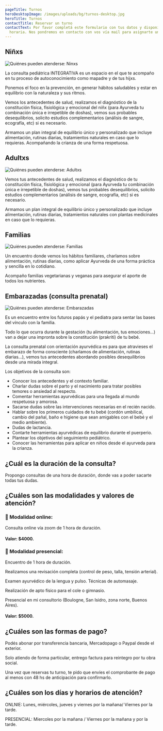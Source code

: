 ```yaml
---
pageTitle: Turnos
heroDesktopImage: /images/uploads/bg/turnos-desktop.jpg
heroTitle: Turnos
contactTitle: Reservar un turno
contactText: Por favor completá este formulario con tus datos y disponibilidad
  horaria. Nos pondremos en contacto con vos vía mail para asignarte un turno.
---
```

## Niñxs

![Quiénes pueden atenderse: Ninxs](/images/uploads/turnos/quien-puede-atenderse-ninxs.jpg)

La consulta pediátrica INTEGRATIVA es un espacio en el que te acompaño en tu proceso de autoconocimiento como mapadre y de tus hijxs.

Ponemos el foco en la prevención, en generar hábitos saludables y estar en equilibrio con la naturaleza y sus ritmos.

Vemos los  antecedentes de salud, realizamos el diagnóstico de la constitución física, fisiológica y emocional del niñx (para Ayurveda tu combinación única e irrepetible de doshas), vemos sus probables desequilibrios, solicito estudios complementarios (análisis de sangre, ecografía, etc) si es necesario.

Armamos un plan integral de equilibrio único y personalizado que incluye alimentación, rutinas diarias, tratamientos naturales en caso que lo requieras. Acompañando la crianza de una forma respetuosa.

## Adultxs

![Quiénes pueden atenderse: Adultxs](/images/uploads/turnos/quien-puede-atenderse-adultxs.jpg)

Vemos tus antecedentes de salud, realizamos el diagnóstico de tu constitución física, fisiológica y emocional (para Ayurveda tu combinación única e irrepetible de doshas), vemos tus probables desequilibrios, solicito estudios complementarios (análisis de sangre, ecografía, etc) si es necesario.

Armamos un plan integral de equilibrio único y personalizado que incluye alimentación, rutinas diarias, tratamientos naturales con plantas medicinales en caso que lo requieras.

## Familias

![Quiénes pueden atenderse: Familias](/images/uploads/turnos/quien-puede-atenderse-familias.jpg)

Un encuentro donde vemos los hábitos familiares, charlamos sobre alimentación, rutinas diarias, como aplicar Ayurveda de una forma práctica y sencilla en lo cotidiano.

Acompaño familias vegetarianas y veganas para asegurar el aporte de todos los nutrientes.

## Embarazadas (consulta prenatal)

![Quiénes pueden atenderse: Embarazadas](/images/uploads/turnos/quien-puede-atenderse-embarazadas.jpg)

Es un encuentro entre los futuros papás y el pediatra para sentar las bases del vínculo con la familia.

Todo lo que ocurra durante la gestación (tu alimentación, tus emociones...) van a dejar una impronta sobre la constitución (prakriti) de tu bebé.

La consulta prenatal con orientación ayurvédica es para que atravieses el embarazo de forma consciente (charlamos de alimentación, rutinas diarias...), vemos tus antecedentes abordando posibles desequilibrios desde una mirada integral.

Los objetivos de la consulta son:

* Conocer los antecedentes y el contexto familiar.
* Charlar dudas sobre el parto y el nacimiento para tratar posibles temores o ansiedad al respecto.
* Comentar herramientas ayurvédicas para una llegada al mundo respetuosa y amorosa.
* Sacarse dudas sobre las intervenciones necesarias en el recién nacido.
* Hablar sobre los primeros cuidados de tu bebé (cordón umbilical, cambio del pañal, baño e higiene que sean amigables con el bebé y el medio ambiente).
* Dudas de lactancia.
* Contarte herramientas ayurvédicas de equilibrio durante el puerperio.
* Plantear los objetivos del seguimiento pediátrico.
* Conocer las herramientas para aplicar en niños desde el ayurveda para la crianza.

## ¿Cuál es la duración de la consulta?

Propongo consultas de una hora de duración, donde vas a poder sacarte todas tus dudas.

## ¿Cuáles son las modalidades y valores de atención?

### 🌿 Modalidad online:

Consulta online vía zoom de 1 hora de duración. 

#### Valor: $4000.

### 🍂 Modalidad presencial:

Encuentro de 1 hora de duración.

Realizamos una revisación completa (control de peso, talla, tensión arterial). 

Examen ayurvédico de la lengua y pulso. Técnicas de automasaje. 

Realización de apto físico para el cole o gimnasio.

Presencial en mi consultorio (Boulogne, San Isidro, zona norte, Buenos Aires).

#### Valor: $5000.

## ¿Cuáles son las formas de pago?

Podés abonar por transferencia bancaria, Mercadopago o Paypal desde el exterior.

Solo atiendo de forma particular, entrego factura para reintegro por tu obra social.

Una vez que reservas tu turno, te pido que envíes el comprobante de pago al menos con 48 hs de anticipación para confirmarlo.

## ¿Cuáles son los días y horarios de atención?

ONLNIE: Lunes, miércoles, jueves y viernes por la mañana/ Viernes por la tarde.

P﻿RESENCIAL: Miercoles por la mañana / Viernes por la mañana y por la tarde.